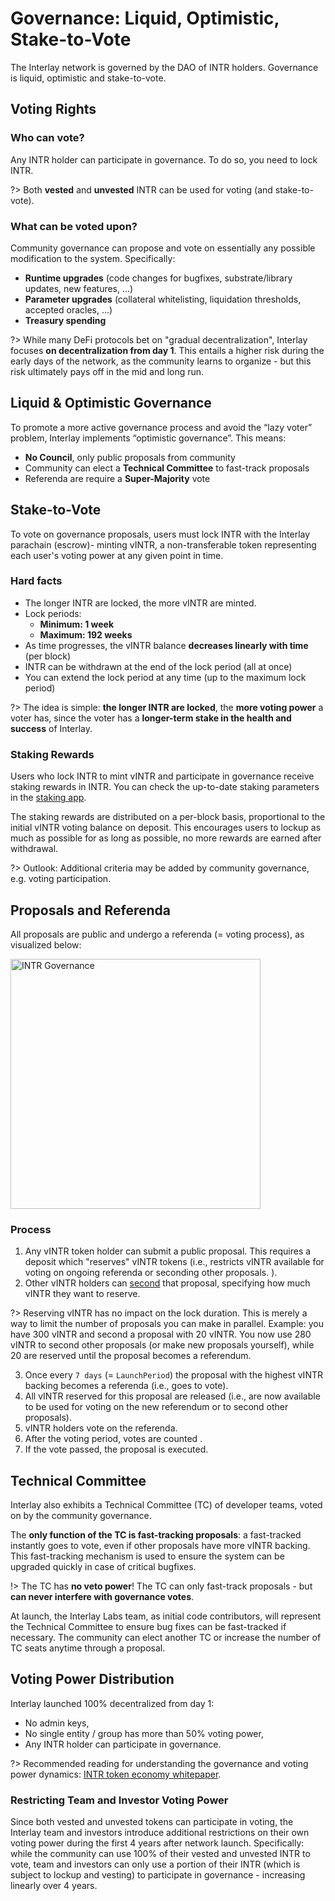 # Governance: Liquid, Optimistic, Stake-to-Vote

The Interlay network is governed by the DAO of INTR holders. Governance is liquid, optimistic and stake-to-vote.

## Voting Rights

### Who can vote?

Any INTR holder can participate in governance. To do so, you need to lock INTR.

?> Both **vested** and **unvested** INTR can be used for voting (and stake-to-vote).

### What can be voted upon?

Community governance can propose and vote on essentially any possible modification to the system.
Specifically:

- **Runtime upgrades** (code changes for bugfixes, substrate/library updates, new features, ...)
- **Parameter upgrades** (collateral whitelisting, liquidation thresholds, accepted oracles, ...)
- **Treasury spending**

?> While many DeFi protocols bet on "gradual decentralization", Interlay focuses **on decentralization from day 1**. This entails a higher risk during the early days of the network, as the community learns to organize - but this risk ultimately pays off in the mid and long run.

## Liquid & Optimistic Governance

To promote a more active governance process and avoid the “lazy voter” problem, Interlay implements “optimistic governance”. This means:

- **No Council**, only public proposals from community
- Community can elect a **Technical Committee** to fast-track proposals
- Referenda are require a **Super-Majority** vote

## Stake-to-Vote

To vote on governance proposals, users must lock INTR with the Interlay parachain (escrow)- minting vINTR, a non-transferable token representing each user's voting power at any given point in time.

### Hard facts

- The longer INTR are locked, the more vINTR are minted.
- Lock periods:
  - **Minimum: 1 week**
  - **Maximum: 192 weeks**
- As time progresses, the vINTR balance **decreases linearly with time** (per block)
- INTR can be withdrawn at the end of the lock period (all at once)
- You can extend the lock period at any time (up to the maximum lock period)

?> The idea is simple: **the longer INTR are locked**, the **more voting power** a voter has, since the voter has a **longer-term stake in the health and success** of Interlay.

### Staking Rewards

Users who lock INTR to mint vINTR and participate in governance receive staking rewards in INTR. You can check the up-to-date staking parameters in the [staking app](https://app.interlay.io/staking).

The staking rewards are distributed on a per-block basis, proportional to the initial vINTR voting balance on deposit. This encourages users to lockup as much as possible for as long as possible, no more rewards are earned after withdrawal.

?> Outlook: Additional criteria may be added by community governance, e.g. voting participation.

## Proposals and Referenda

All proposals are public and undergo a referenda (= voting process), as visualized below:

<img src="../_assets/img/kintsugi/governance.jpeg" alt="INTR Governance" width="400"/>

### Process

1) Any vINTR token holder can submit a public proposal. This requires a deposit which "reserves" vINTR tokens (i.e., restricts vINTR available for voting on ongoing referenda or seconding other proposals. ).
2) Other vINTR holders can [second](https://wiki.polkadot.network/docs/maintain-guides-democracy#seconding-a-proposal) that proposal, specifying how much vINTR they want to reserve.

?> Reserving vINTR has no impact on the lock duration. This is merely a way to limit the number of proposals you can make in parallel. Example: you have 300 vINTR and second a proposal with 20 vINTR. You now use 280 vINTR to second other proposals (or make new proposals yourself), while 20 are reserved until the proposal becomes a referendum.

3) Once every ``7 days`` (= `LaunchPeriod`) the proposal with the highest vINTR backing becomes a referenda (i.e., goes to vote).
4) All vINTR reserved for this proposal are released (i.e., are now available to be used for voting on the new referendum or to second other proposals).
5) vINTR holders vote on the referenda.
6) After the voting period, votes are counted .
7) If the vote passed, the proposal is executed.

## Technical Committee

Interlay also exhibits a Technical Committee (TC) of developer teams, voted on by the community governance.

The **only function of the TC is fast-tracking proposals**: a fast-tracked instantly goes to vote, even if other proposals have more vINTR backing. This fast-tracking mechanism is used to ensure the system can be upgraded quickly in case of critical bugfixes.

!> The TC has **no veto power**! The TC can only fast-track proposals - but **can never interfere with governance votes**.

At launch, the Interlay Labs team, as initial code contributors, will represent the Technical Committee to ensure bug fixes can be fast-tracked if necessary. The community can elect another TC or increase the number of TC seats anytime through a proposal.

## Voting Power Distribution

Interlay launched 100% decentralized from day 1:

- No admin keys,
- No single entity / group has more than 50% voting power,
- Any INTR holder can participate in governance.

?> Recommended reading for understanding the governance and voting power dynamics: [INTR token economy whitepaper](https://raw.githubusercontent.com/interlay/whitepapers/master/Interlay_Token_Economy.pdf).

### Restricting Team and Investor Voting Power

Since both vested and unvested tokens can participate in voting, the Interlay team and investors introduce additional restrictions on their own voting power during the first 4 years after network launch. Specifically: while the community can use 100% of their vested and unvested INTR to vote, team and investors can only use a portion of their INTR (which is subject to lockup and vesting) to participate in governance - increasing linearly over 4 years.
